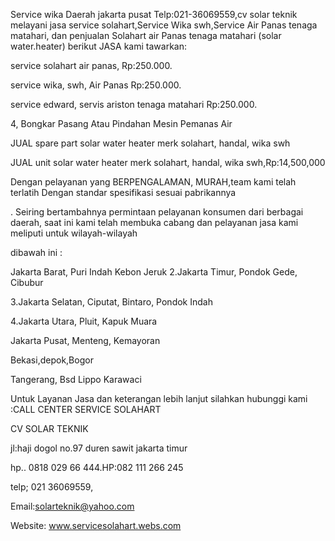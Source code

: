 Service wika Daerah jakarta pusat Telp:021-36069559,cv solar teknik melayani jasa service solahart,Service Wika swh,Service Air Panas tenaga matahari, dan penjualan Solahart air Panas tenaga matahari (solar water.heater) berikut JASA kami tawarkan:

service solahart air panas, Rp:250.000.

service wika, swh, Air Panas Rp:250.000.

service edward, servis ariston tenaga matahari Rp:250.000.

4, Bongkar Pasang Atau Pindahan Mesin Pemanas Air

JUAL spare part solar water heater merk solahart, handal, wika swh

JUAL unit solar water heater merk solahart, handal, wika swh,Rp:14,500,000

Dengan pelayanan yang BERPENGALAMAN, MURAH,team kami telah terlatih Dengan standar spesifikasi sesuai pabrikannya

. Seiring bertambahnya permintaan pelayanan konsumen dari berbagai daerah, saat ini kami telah membuka cabang dan pelayanan jasa kami meliputi untuk wilayah-wilayah

dibawah ini :

Jakarta Barat, Puri Indah Kebon Jeruk 2.Jakarta Timur, Pondok Gede, Cibubur

3.Jakarta Selatan, Ciputat, Bintaro, Pondok Indah

4.Jakarta Utara, Pluit, Kapuk Muara

Jakarta Pusat, Menteng, Kemayoran

Bekasi,depok,Bogor

Tangerang, Bsd Lippo Karawaci

Untuk Layanan Jasa dan keterangan lebih lanjut silahkan hubunggi kami :CALL CENTER SERVICE SOLAHART

CV SOLAR TEKNIK

jl:haji dogol no.97 duren sawit jakarta timur

hp.. 0818 029 66 444.HP:082 111 266 245

telp; 021 36069559,

Email:solarteknik@yahoo.com

Website: www.servicesolahart.webs.com